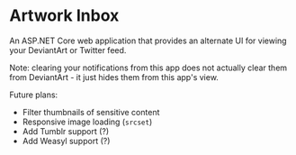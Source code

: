 Artwork Inbox
=============

An ASP.NET Core web application that provides an alternate UI for viewing your DeviantArt or Twitter feed.

Note: clearing your notifications from this app does not actually clear them from DeviantArt - it just hides them from this app's view.

Future plans:

* Filter thumbnails of sensitive content
* Responsive image loading (`srcset`)
* Add Tumblr support (?)
* Add Weasyl support (?)